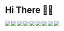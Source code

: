 # Hi There 👋🏻
<img src="https://img.shields.io/badge/-HTML5-5c5c5c?style=flat&logo=HTML5" />
<img src="https://img.shields.io/badge/-Java-5c5c5c?style=flat&logo=Java" />
<img src="https://img.shields.io/badge/-JavaScript-5c5c5c?style=flat&logo=JavaScript" />
<img src="https://img.shields.io/badge/-CSS3-5c5c5c?style=flat&logo=CSS3" />
<img src="https://img.shields.io/badge/-Next.js-5c5c5c?style=flat&logo=Next.js" />
<img src="https://img.shields.io/badge/-Spring-5c5c5c?style=flat&logo=Spring" />
<img src="https://img.shields.io/badge/-TypeScript-5c5c5c?style=flat&logo=TypeScript" />
<img src="https://img.shields.io/badge/-React-5c5c5c?style=flat&logo=React" />
<img src="https://img.shields.io/badge/-node.js-5c5c5c?style=flat&logo=node.js" />

<!-- <img src="https://img.shields.io/badge/-[기술이름]-[뱃지배경색]?style=flat&logo=[logo이름]" /> -->

<!-- - 🔭 I’m currently working on ...
- 🌱 I’m currently learning ...
- 👯 I’m looking to collaborate on ...
- 🤔 I’m looking for help with ...
- 💬 Ask me about ...
- 📫 How to reach me: ...
- 😄 Pronouns: ...
- ⚡ Fun fact: ... -->
